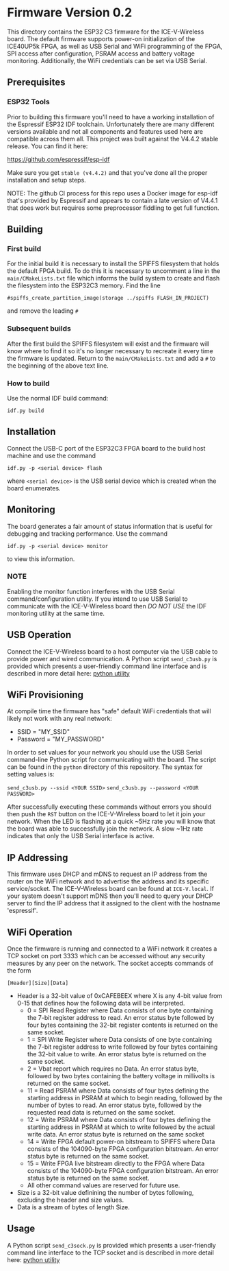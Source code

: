 # Firmware Version 0.2
This directory contains the ESP32 C3 firmware for the ICE-V-Wireless board. The
default firmware supports power-on initialization of the ICE40UP5k FPGA, as well
as USB Serial and WiFi programming of the FPGA, SPI access after configuration,
PSRAM access and battery voltage monitoring. Additionally, the WiFi credentials
can be set via USB Serial.

## Prerequisites

### ESP32 Tools
Prior to building this firmware you'll need to have a working installation of the
Espressif ESP32 IDF toolchain. Unfortunately there are many different versions
available and not all components and features used here are compatible across
them all. This project was built against the V4.4.2 stable release.
You can find it here:

https://github.com/espressif/esp-idf

Make sure you get `stable (v4.4.2)` and that you've done all the proper
installation and setup steps.

NOTE: The github CI process for this repo uses a Docker image for esp-idf that's
provided by Espressif and appears to contain a late version of V4.4.1 that
does work but requires some preprocessor fiddling to get full function.

## Building
### First build
For the initial build it is necessary to install the SPIFFS filesystem that holds
the default FPGA build. To do this it is necessary to uncomment a line in the
`main/CMakeLists.txt` file which informs the build system to create and flash
the filesystem into the ESP32C3 memory. Find the line

```
#spiffs_create_partition_image(storage ../spiffs FLASH_IN_PROJECT)
```
and remove the leading `#`

### Subsequent builds
After the first build the SPIFFS filesystem will exist and the firmware will know
where to find it so it's no longer necessary to recreate it every time the
firmware is updated. Return to the `main/CMakeLists.txt` and add a `#` to the
beginning of the above text line.

### How to build
Use the normal IDF build command:
```
idf.py build
```

## Installation
Connect the USB-C port of the ESP32C3 FPGA board to the build host machine and
use the command
```
idf.py -p <serial device> flash
````

where `<serial device>` is the USB serial device which is created when the board
enumerates.

## Monitoring
The board generates a fair amount of status information that is useful for
debugging and tracking performance. Use the command
```
idf.py -p <serial device> monitor
```
to view this information.

### NOTE
Enabling the monitor function interferes with the USB Serial command/configuration
utility. If you intend to use USB Serial to communicate with the ICE-V-Wireless
board then *DO NOT USE* the IDF monitoring utility at the same time.

## USB Operation
Connect the ICE-V-Wireless board to a host computer via the USB cable to provide
power and wired communication. A Python script `send_c3usb.py` is provided which
presents a user-friendly command line interface and is described in more detail
here:
[python utility](../python/README.md)

## WiFi Provisioning
At compile time the firmware has "safe" default WiFi credentials that will
likely not work with any real network:
* SSID = "MY_SSID"
* Password = "MY_PASSWORD"

In order to set values for your network you should use the USB Serial
command-line Python script for communicating with the board. The script
can be found in the `python` directory of this repository. The syntax for
setting values is:

`send_c3usb.py --ssid <YOUR SSID>`
`send_c3usb.py --password <YOUR PASSWORD>`

After successfully executing these commands without errors you should then push
the `RST` button on the ICE-V-Wireless board to let it join your network. When
the LED is flashing at a quick ~5Hz rate you will know that the board was able
to successfully join the network. A slow ~1Hz rate indicates that only the
USB Serial interface is active.

## IP Addressing
This firmware uses DHCP and mDNS to request an IP address from the router on the
WiFi network and to advertise the address and its specific service/socket. The
ICE-V-Wireless board can be found at `ICE-V.local`. If your system doesn't
support mDNS then you'll need to query your DHCP server to find the IP address
that it assigned to the client with the hostname 'espressif'.

## WiFi Operation
Once the firmware is running and connected to a WiFi network it creates a TCP
socket on port 3333 which can be accessed without any security measures by any
peer on the network. The socket accepts commands of the form

```
[Header][Size][Data]
```
* Header is a 32-bit value of 0xCAFEBEEX where X is any 4-bit value from 0-15
that defines how the following data will be interpreted.
  * 0 = SPI Read Register where Data consists of one byte containing the 7-bit
register address to read. An error status byte followed by four bytes containing
the 32-bit register contents is returned on the same socket.
  * 1 = SPI Write Register where Data consists of one byte containing the 7-bit
register address to write followed by four bytes containing the 32-bit value to
write. An error status byte is returned on the same socket.
  * 2 = Vbat report which requires no Data. An error status byte, followed by two
bytes containing the battery voltage in millivolts is returned on the same socket.
  * 11 = Read PSRAM where Data consists of four bytes defining the starting
address in PSRAM at which to begin reading, followed by the number of bytes to
read. An error status byte, followed by the requested read data is returned on
the same socket.
  * 12 =  Write PSRAM where Data consists of four bytes defining the starting
address in PSRAM at which to write followed by the actual write data. An error
status byte is returned on the same socket
  * 14 = Write FPGA default power-on bitstream to SPIFFS where Data consists of
the 104090-byte FPGA configuration bitstream. An error status byte is returned
on the same socket.
  * 15 = Write FPGA live bitstream directly to the FPGA where Data consists of
the 104090-byte FPGA configuration bitstream. An error status byte is returned
on the same socket.
  * All other command values are reserved for future use.
* Size is a 32-bit value definining the number of bytes following, excluding the
header and size values.
* Data is a stream of bytes of length Size.

## Usage
A Python script `send_c3sock.py` is provided which presents a user-friendly
command line interface to the TCP socket and is described in more detail here:
[python utility](../python/README.md)
